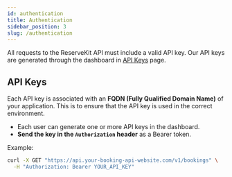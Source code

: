 ```yaml
---
id: authentication
title: Authentication
sidebar_position: 3
slug: /authentication
---
```


All requests to the ReserveKit API must include a valid API key. Our API keys
are generated through the dashboard in [API Keys](https://app.reservekit.io/api-keys) page.

## API Keys

Each API key is associated with an **FQDN (Fully Qualified Domain Name)** of your application. This is to
ensure that the API key is used in the correct environment.

- Each user can generate one or more API keys in the dashboard.
- **Send the key in the `Authorization` header** as a Bearer token.

Example:

```bash
curl -X GET "https://api.your-booking-api-website.com/v1/bookings" \
  -H "Authorization: Bearer YOUR_API_KEY"
```
